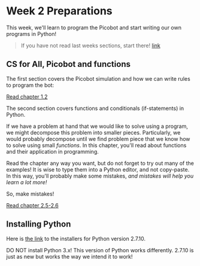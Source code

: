# Week 2 Preparations

This week, we'll learn to program the Picobot and start writing our own programs in Python!

> If you have not read last weeks sections, start there!
> [link](https://progik.mprog.nl/preparation/week-1)

## CS for All, Picobot and functions


The first section covers the Picobot simulation and how we can write rules to program the bot:

[Read chapter 1.2](https://www.cs.hmc.edu/csforall/Introduction/Introduction.html#picobot)

The second section covers functions and conditionals (if-statements) in Python.

If we have a problem at hand that we would like to solve using a program, we might decompose this problem into smaller pieces. Particularly, we would probably decompose until we find problem piece that we know how to solve using small *functions*. In this chapter, you'll read about functions and their application in programming.

Read the chapter any way you want, but do not forget to try out many of the examples! It is wise to type them into a Python editor, and not copy-paste. In this way, you'll probably make some mistakes, *and mistakes will help you learn a lot more!*

So, make mistakes!

[Read chapter 2.5-2.6](https://www.cs.hmc.edu/csforall/FunctionalProgramming/functionalprogramming.html#functioning-in-python)

## Installing Python

Here is [the link](https://www.python.org/downloads/release/python-2710/) to the installers for Python version 2.7.10.

DO NOT install Python 3.x! This version of Python works differently. 2.7.10 is just as new but works the way we intend it to work!
